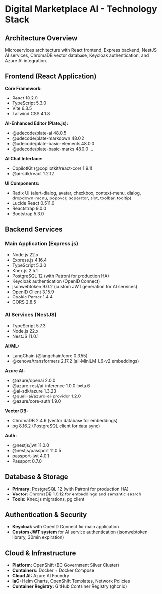 # Digital Marketplace AI - Technology Stack

## Architecture Overview

Microservices architecture with React frontend, Express backend, NestJS AI services, ChromaDB vector database, Keycloak authentication, and Azure AI integration.

## Frontend (React Application)

**Core Framework:**

- React 18.2.0
- TypeScript 5.3.0
- Vite 6.3.5
- Tailwind CSS 4.1.8

**AI-Enhanced Editor (Plate.js):**

- @udecode/plate-ai 48.0.5
- @udecode/plate-markdown 48.0.2
- @udecode/plate-basic-elements 48.0.0
- @udecode/plate-basic-marks 48.0.0
...

**AI Chat Interface:**

- CopilotKit (@copilotkit/react-core 1.9.1)
- @ai-sdk/react 1.2.12

**UI Components:**

- Radix UI (alert-dialog, avatar, checkbox, context-menu, dialog, dropdown-menu, popover, separator, slot, toolbar, tooltip)
- Lucide React 0.511.0
- Reactstrap 9.0.0
- Bootstrap 5.3.0


## Backend Services

### Main Application (Express.js)

- Node.js 22.x
- Express.js 4.16.4
- TypeScript 5.3.0
- Knex.js 2.5.1
- PostgreSQL 12 (with Patroni for production HA)
- Keycloak authentication (OpenID Connect)
- jsonwebtoken 9.0.2 (custom JWT generation for AI services)
- OpenID Client 3.15.9
- Cookie Parser 1.4.4
- CORS 2.8.5

### AI Services (NestJS)

- TypeScript 5.7.3
- Node.js 22.x
- NestJS 11.0.1

**AI/ML:**

- LangChain (@langchain/core 0.3.55)
- @xenova/transformers 2.17.2 (all-MiniLM-L6-v2 embeddings)

**Azure AI:**

- @azure/openai 2.0.0
- @azure-rest/ai-inference 1.0.0-beta.6
- @ai-sdk/azure 1.3.23
- @quail-ai/azure-ai-provider 1.2.0
- @azure/core-auth 1.9.0

**Vector DB:**

- ChromaDB 2.4.6 (vector database for embeddings)
- pg 8.16.2 (PostgreSQL client for data sync)

**Auth:**

- @nestjs/jwt 11.0.0
- @nestjs/passport 11.0.5
- passport-jwt 4.0.1
- Passport 0.7.0

## Database & Storage

- **Primary:** PostgreSQL 12 (with Patroni for production HA)
- **Vector:** ChromaDB 1.0.12 for embeddings and semantic search
- **Tools:** Knex.js migrations, pg client

## Authentication & Security

- **Keycloak** with OpenID Connect for main application
- **Custom JWT system** for AI service authentication (jsonwebtoken library, 30min expiration)

## Cloud & Infrastructure

- **Platform:** OpenShift (BC Government Silver Cluster)
- **Containers:** Docker + Docker Compose
- **Cloud AI:** Azure AI Foundry
- **IaC:** Helm Charts, OpenShift Templates, Network Policies
- **Container Registry:** GitHub Container Registry (ghcr.io)
